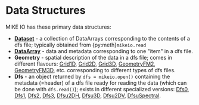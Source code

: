 # Data Structures

MIKE IO has these primary data structures: 

* [**Dataset**](dataset.md) - a collection of DataArrays corresponding to the contents of a dfs file; typically obtained from {py:meth}`mikeio.read`
* [**DataArray**](dataarray.md) - data and metadata corresponding to one "item" in a dfs file. 
* **Geometry** - spatial description of the data in a dfs file; comes in different flavours: 
[Grid1D](`mikeio.Grid1D`), [Grid2D](`mikeio.Grid2D`), [Grid3D](`mikeio.Grid3D`), [GeometryFM2](`mikeio.spatial.GeometryFM2D`), [GeometryFM3D](`mikeio.spatial.GeometryFM3D`), etc. corresponding to different types of dfs files. 
* **Dfs** - an object returned by `dfs = mikeio.open()` containing the metadata (=header) of a dfs file ready for reading the data (which can be done with `dfs.read()`); exists in different specialized versions: [Dfs0](`mikeio.Dfs0`), [Dfs1](`mikeio.Dfs1`), [Dfs2](`mikeio.Dfs2`), [Dfs3](`mikeio.Dfs3`), [Dfsu2DH](`mikeio.dfsu.Dfsu2DH`), [Dfsu3D](`mikeio.dfsu.Dfsu3D`), [Dfsu2DV](`mikeio.dfsu.Dfsu2DV`), [DfsuSpectral](`mikeio.dfsu.DfsuSpectral`).

